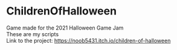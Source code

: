 # ChildrenOfHalloween
Game made for the 2021 Halloween Game Jam <br>
These are my scripts <br>
Link to the project: https://noob5431.itch.io/children-of-halloween
